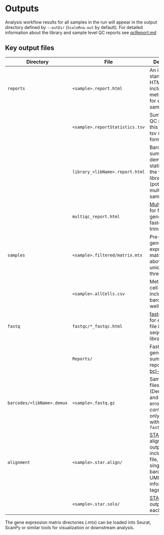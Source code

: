 # Outputs

Analysis workflow results for all samples in the run will appear in the output directory defined by `--outDir` (`ScaleRna.out` by default). 
For detailed information about the library and sample level QC reports see [qcReport.md](qcReport.md)

## Key output files
| Directory | File | Description |
|-----------|------|-------------|
| `reports` | `<sample>.report.html` | An interactive standalone HTML report including key metrics/figures for each sample |
| | `<sample>.reportStatistics.tsv` | Summary and QC metrics for this sample in tsv (text) format |
| | `library_<libName>.report.html` | Barcode summary and demultiplexing statistics for the whole library (potentially multiple samples) |
| | `multiqc_report.html` | [MultiQC](https://multiqc.info/) report for fastq generation, fastqc and trimming |
|  `samples` | `<sample>.filtered/matrix.mtx` | Pre-filtered gene expression matrix for cells above the unique read threshold. |
| | `<sample>.allCells.csv` | Metrics per cell-barcode, including barcodes / well positions
| `fastq` | `fastqc/*_fastqc.html` | [fastqc](https://github.com/s-andrews/FastQC) report for each fastq file in the sequencing library |
| | `Reports/` | Fastq generation summary reports from [bcl-convert](https://support.illumina.com/sequencing/sequencing_software/bcl-convert.html) |
| `barcodes/<libName>.demux` | `<sample>.fastq.gz` | Sample fastq files (Demultiplexed and barcode error-corrected); only included with `--fastqOut true` |
| `alignment` | `<sample>.star.align/` | [STAR](https://github.com/alexdobin/STAR) alignment output, including BAM file, with single-cell barcode and UMI information in tags
|  | `<sample>.star.solo/` | [STARSolo](https://github.com/alexdobin/STAR/blob/master/docs/STARsolo.md) output for each sample


The gene expression matrix directories (.mtx) can be loaded into Seurat, ScanPy or similar tools for visualization or downstream analysis.